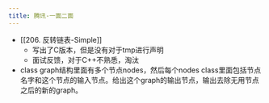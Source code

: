 ```yaml
---
title: 腾讯-一面二面
---
```


- [[206. 反转链表-Simple]]
	- 写出了C版本，但是没有对于tmp进行声明
	- 面试反馈，对于C++不熟悉，淘汰
- class graph结构里面有多个节点nodes，然后每个nodes class里面包括节点名字和这个节点的输入节点。给出这个graph的输出节点，输出去除无用节点之后的新的graph。